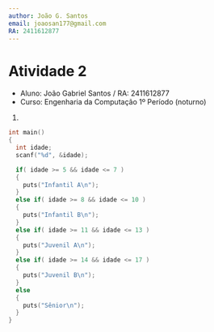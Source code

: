 ```yaml
---
author: João G. Santos
email: joaosan177@gmail.com
RA: 2411612877
---
```


# Atividade 2

- Aluno: João Gabriel Santos / RA: 2411612877
- Curso: Engenharia da Computação 1º Período (noturno)

1. 

```c
int main()
{
  int idade;
  scanf("%d", &idade);

  if( idade >= 5 && idade <= 7 )
  {
    puts("Infantil A\n");
  }
  else if( idade >= 8 && idade <= 10 )
  {
    puts("Infantil B\n");
  }
  else if( idade >= 11 && idade <= 13 )
  {
    puts("Juvenil A\n");
  }
  else if( idade >= 14 && idade <= 17 )
  {
    puts("Juvenil B\n");
  }
  else
  {
    puts("Sênior\n");
  }
}
``` 
